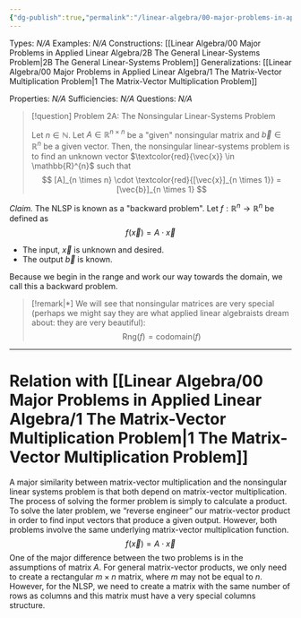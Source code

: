 ```yaml
---
{"dg-publish":true,"permalink":"/linear-algebra/00-major-problems-in-applied-linear-algebra/2-a-the-nonsingular-linear-systems-problem/","tags":["Topic/Linear_Algebra","Type/Definition"]}
---
```


Types: *N/A*
Examples: *N/A*
Constructions: [[Linear Algebra/00 Major Problems in Applied Linear Algebra/2B The General Linear-Systems Problem\|2B The General Linear-Systems Problem]]
Generalizations: [[Linear Algebra/00 Major Problems in Applied Linear Algebra/1 The Matrix-Vector Multiplication Problem\|1 The Matrix-Vector Multiplication Problem]]

Properties: *N/A*
Sufficiencies: *N/A*
Questions: *N/A*

> [!question] Problem 2A: The Nonsingular Linear-Systems Problem
> 
> Let $n \in \mathbb{N}$. Let $A \in \mathbb{R}^{n \times n}$ be a "given" nonsingular matrix and $\vec{b} \in \mathbb{R}^n$ be a given vector. Then, the nonsingular linear-systems problem is to find an unknown vector $\textcolor{red}{\vec{x}} \in \mathbb{R}^{n}$ such that
> $$
> [A]_{n \times n} \cdot \textcolor{red}{[\vec{x}]_{n \times 1}} = [\vec{b}]_{n \times 1}
> $$

*Claim.* The NLSP is known as a "backward problem". Let $f: \mathbb{R}^{n}\to \mathbb{R}^{n}$ be defined as
$$
f(\vec{x}) = A \cdot \vec{x}
$$
- The input, $\vec{x}$ is unknown and desired.
- The output $\vec{b}$ is known.

Because we begin in the range and work our way towards the domain, we call this a backward problem. 

> [!remark|*]
> We will see that nonsingular matrices are very special (perhaps we might say they are what applied linear algebraists dream about: they are very beautiful):
> $$\text{Rng}(f) = \text{codomain}(f)$$

---
# Relation with [[Linear Algebra/00 Major Problems in Applied Linear Algebra/1 The Matrix-Vector Multiplication Problem\|1 The Matrix-Vector Multiplication Problem]]
A major similarity between matrix-vector multiplication and the nonsingular linear systems problem is that both depend on matrix-vector multiplication. The process of solving the former problem is simply to calculate a product. To solve the later problem, we “reverse engineer” our matrix-vector product in order to find input vectors that produce a given output. However, both problems involve the same underlying matrix-vector multiplication function.
$$
f(\vec{x}) = A \cdot \vec{x}
$$
One of the major difference between the two problems is in the assumptions of matrix $A$. For general matrix-vector products, we only need to create a rectangular $m \times n$ matrix, where $m$ may not be equal to $n$. However, for the NLSP, we need to create a matrix with the same number of rows as columns and this matrix must have a very special columns structure.